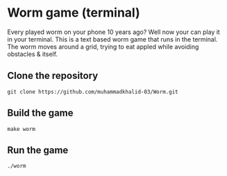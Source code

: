 # Worm game (terminal)

Every played worm on your phone 10 years ago? Well now your can play it in your terminal. This is a text based worm game that runs in the terminal. The worm moves around a grid, trying to eat appled while avoiding obstacles & itself.

## Clone the repository

```
git clone https://github.com/muhammadkhalid-03/Worm.git
```

## Build the game

```
make worm
```

## Run the game

```
./worm
```
